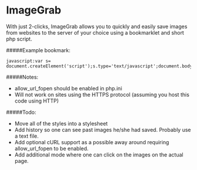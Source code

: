 ImageGrab
=========

With just 2-clicks, ImageGrab allows you to quickly and easily save images from websites to the server of your choice using a bookmarklet and short php script.

#####Example bookmark:
```
javascript:var s= document.createElement('script');s.type='text/javascript';document.body.appendChild(s);s.src='http://www.YOURSITE.com/bookmarklet.js';void(0);
```
#####Notes: 
- allow_url_fopen should be enabled in php.ini
- Will not work on sites using the HTTPS protocol (assuming you host this code using HTTP)

#####Todo:
- Move all of the styles into a stylesheet
- Add history so one can see past images he/she had saved. Probably use a text file.
- Add optional cURL support as a possible away around requiring allow_url_fopen to be enabled.
- Add additional mode where one can click on the images on the actual page.
